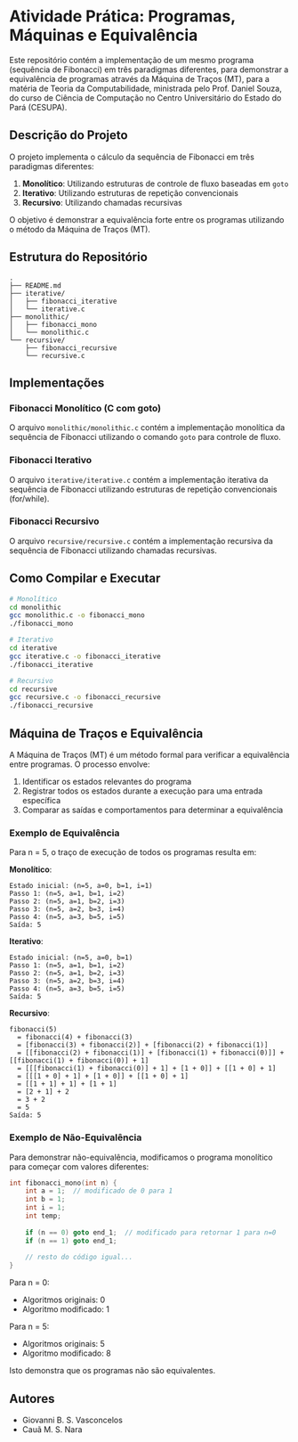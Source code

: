 # Atividade Prática: Programas, Máquinas e Equivalência

Este repositório contém a implementação de um mesmo programa (sequência de Fibonacci) em três paradigmas diferentes, para demonstrar a equivalência de programas através da Máquina de Traços (MT), para a matéria de Teoria da Computabilidade, ministrada pelo Prof. Daniel Souza, do curso de Ciência de Computação no Centro Universitário do Estado do Pará (CESUPA).

## Descrição do Projeto

O projeto implementa o cálculo da sequência de Fibonacci em três paradigmas diferentes:

1. **Monolítico**: Utilizando estruturas de controle de fluxo baseadas em `goto`
2. **Iterativo**: Utilizando estruturas de repetição convencionais
3. **Recursivo**: Utilizando chamadas recursivas

O objetivo é demonstrar a equivalência forte entre os programas utilizando o método da Máquina de Traços (MT).

## Estrutura do Repositório

```
.
├── README.md
├── iterative/
│   ├── fibonacci_iterative
│   └── iterative.c
├── monolithic/
│   ├── fibonacci_mono
│   └── monolithic.c
└── recursive/
    ├── fibonacci_recursive
    └── recursive.c
```

## Implementações

### Fibonacci Monolítico (C com goto)

O arquivo `monolithic/monolithic.c` contém a implementação monolítica da sequência de Fibonacci utilizando o comando `goto` para controle de fluxo.

### Fibonacci Iterativo

O arquivo `iterative/iterative.c` contém a implementação iterativa da sequência de Fibonacci utilizando estruturas de repetição convencionais (for/while).

### Fibonacci Recursivo

O arquivo `recursive/recursive.c` contém a implementação recursiva da sequência de Fibonacci utilizando chamadas recursivas.

## Como Compilar e Executar

```bash
# Monolítico
cd monolithic
gcc monolithic.c -o fibonacci_mono
./fibonacci_mono

# Iterativo
cd iterative
gcc iterative.c -o fibonacci_iterative
./fibonacci_iterative

# Recursivo
cd recursive
gcc recursive.c -o fibonacci_recursive
./fibonacci_recursive
```

## Máquina de Traços e Equivalência

A Máquina de Traços (MT) é um método formal para verificar a equivalência entre programas. O processo envolve:

1. Identificar os estados relevantes do programa
2. Registrar todos os estados durante a execução para uma entrada específica
3. Comparar as saídas e comportamentos para determinar a equivalência

### Exemplo de Equivalência

Para n = 5, o traço de execução de todos os programas resulta em:

**Monolítico**: 
```
Estado inicial: (n=5, a=0, b=1, i=1)
Passo 1: (n=5, a=1, b=1, i=2)
Passo 2: (n=5, a=1, b=2, i=3)
Passo 3: (n=5, a=2, b=3, i=4)
Passo 4: (n=5, a=3, b=5, i=5)
Saída: 5
```

**Iterativo**:
```
Estado inicial: (n=5, a=0, b=1)
Passo 1: (n=5, a=1, b=1, i=2)
Passo 2: (n=5, a=1, b=2, i=3)
Passo 3: (n=5, a=2, b=3, i=4)
Passo 4: (n=5, a=3, b=5, i=5)
Saída: 5
```

**Recursivo**:
```
fibonacci(5)
  = fibonacci(4) + fibonacci(3)
  = [fibonacci(3) + fibonacci(2)] + [fibonacci(2) + fibonacci(1)]
  = [[fibonacci(2) + fibonacci(1)] + [fibonacci(1) + fibonacci(0)]] + [[fibonacci(1) + fibonacci(0)] + 1]
  = [[[fibonacci(1) + fibonacci(0)] + 1] + [1 + 0]] + [[1 + 0] + 1]
  = [[[1 + 0] + 1] + [1 + 0]] + [[1 + 0] + 1]
  = [[1 + 1] + 1] + [1 + 1]
  = [2 + 1] + 2
  = 3 + 2
  = 5
Saída: 5
```

### Exemplo de Não-Equivalência

Para demonstrar não-equivalência, modificamos o programa monolítico para começar com valores diferentes:

```c
int fibonacci_mono(int n) {
    int a = 1;  // modificado de 0 para 1
    int b = 1;
    int i = 1;
    int temp;
    
    if (n == 0) goto end_1;  // modificado para retornar 1 para n=0
    if (n == 1) goto end_1;
    
    // resto do código igual...
}
```

Para n = 0:
- Algoritmos originais: 0
- Algoritmo modificado: 1

Para n = 5:
- Algoritmos originais: 5
- Algoritmo modificado: 8

Isto demonstra que os programas não são equivalentes.

## Autores

- Giovanni B. S. Vasconcelos
- Cauã M. S. Nara
